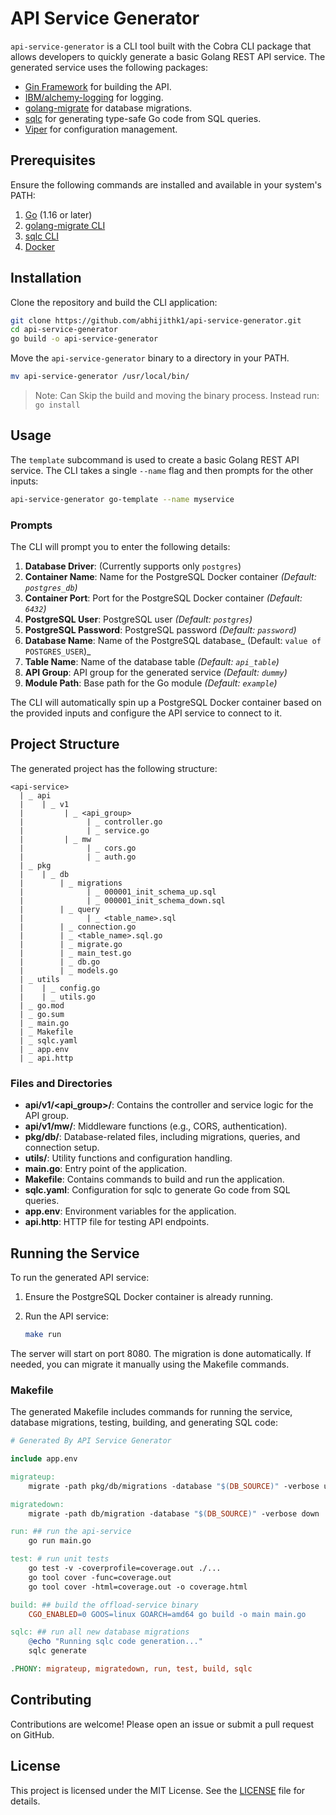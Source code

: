 # API Service Generator

`api-service-generator` is a CLI tool built with the Cobra CLI package that allows developers to quickly generate a basic Golang REST API service. The generated service uses the following packages:

- [Gin Framework](https://github.com/gin-gonic/gin) for building the API.
- [IBM/alchemy-logging](https://github.com/IBM/alchemy-logging) for logging.
- [golang-migrate](https://github.com/golang-migrate/migrate) for database migrations.
- [sqlc](https://github.com/sqlc-dev/sqlc) for generating type-safe Go code from SQL queries.
- [Viper](https://github.com/spf13/viper) for configuration management.

## Prerequisites

Ensure the following commands are installed and available in your system's PATH:

1. [Go](https://go.dev/doc/install) (1.16 or later)
2. [golang-migrate CLI](https://github.com/golang-migrate/migrate/tree/master/cmd/migrate)
3. [sqlc CLI](https://docs.sqlc.dev/en/latest/overview/install.html)
4. [Docker](https://docs.docker.com/get-docker/)

## Installation

Clone the repository and build the CLI application:

```sh
git clone https://github.com/abhijithk1/api-service-generator.git
cd api-service-generator
go build -o api-service-generator
```

Move the `api-service-generator` binary to a directory in your PATH.

```sh
mv api-service-generator /usr/local/bin/
```

> Note: Can Skip the build and moving the binary process. Instead run: `go install`

## Usage

The `template` subcommand is used to create a basic Golang REST API service. The CLI takes a single `--name` flag and then prompts for the other inputs:

```sh
api-service-generator go-template --name myservice
```

### Prompts

The CLI will prompt you to enter the following details:

1. **Database Driver**: (Currently supports only `postgres`)
2. **Container Name**: Name for the PostgreSQL Docker container _(Default: `postgres_db`)_
3. **Container Port**: Port for the PostgreSQL Docker container _(Default: `6432`)_
4. **PostgreSQL User**: PostgreSQL user _(Default: `postgres`)_
5. **PostgreSQL Password**: PostgreSQL password _(Default: `password`)_
6. **Database Name**: Name of the PostgreSQL database_ (Default: `value of POSTGRES_USER`)_
7. **Table Name**: Name of the database table _(Default: `api_table`)_
8. **API Group**: API group for the generated service _(Default: `dummy`)_
9. **Module Path**: Base path for the Go module _(Default: `example`)_

The CLI will automatically spin up a PostgreSQL Docker container based on the provided inputs and configure the API service to connect to it.

## Project Structure

The generated project has the following structure:

```
<api-service>
  | _ api
  |    | _ v1
  |         | _ <api_group>
  |              | _ controller.go
  |              | _ service.go
  |         | _ mw
  |              | _ cors.go
  |              | _ auth.go
  | _ pkg
  |    | _ db
  |        | _ migrations
  |              | _ 000001_init_schema_up.sql
  |              | _ 000001_init_schema_down.sql
  |        | _ query
  |              | _ <table_name>.sql
  |        | _ connection.go
  |        | _ <table_name>.sql.go
  |        | _ migrate.go
  |        | _ main_test.go
  |        | _ db.go
  |        | _ models.go
  | _ utils
  |    | _ config.go
  |    | _ utils.go
  | _ go.mod
  | _ go.sum
  | _ main.go
  | _ Makefile
  | _ sqlc.yaml
  | _ app.env
  | _ api.http
```

### Files and Directories

- **api/v1/<api_group>/**: Contains the controller and service logic for the API group.
- **api/v1/mw/**: Middleware functions (e.g., CORS, authentication).
- **pkg/db/**: Database-related files, including migrations, queries, and connection setup.
- **utils/**: Utility functions and configuration handling.
- **main.go**: Entry point of the application.
- **Makefile**: Contains commands to build and run the application.
- **sqlc.yaml**: Configuration for sqlc to generate Go code from SQL queries.
- **app.env**: Environment variables for the application.
- **api.http**: HTTP file for testing API endpoints.

## Running the Service

To run the generated API service:

1. Ensure the PostgreSQL Docker container is already running.
2. Run the API service:

    ```sh
    make run
    ```

The server will start on port 8080. The migration is done automatically. If needed, you can migrate it manually using the Makefile commands.

### Makefile

The generated Makefile includes commands for running the service, database migrations, testing, building, and generating SQL code:

```Makefile
# Generated By API Service Generator

include app.env

migrateup:
	migrate -path pkg/db/migrations -database "$(DB_SOURCE)" -verbose up

migratedown:
	migrate -path db/migration -database "$(DB_SOURCE)" -verbose down

run: ## run the api-service
	go run main.go

test: # run unit tests
	go test -v -coverprofile=coverage.out ./...
	go tool cover -func=coverage.out
	go tool cover -html=coverage.out -o coverage.html

build: ## build the offload-service binary
	CGO_ENABLED=0 GOOS=linux GOARCH=amd64 go build -o main main.go

sqlc: ## run all new database migrations
	@echo "Running sqlc code generation..."
	sqlc generate

.PHONY: migrateup, migratedown, run, test, build, sqlc
```

## Contributing

Contributions are welcome! Please open an issue or submit a pull request on GitHub.

## License

This project is licensed under the MIT License. See the [LICENSE](LICENSE) file for details.

